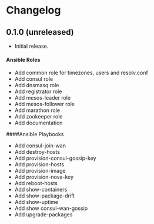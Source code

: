 # Changelog

## 0.1.0 (unreleased)

- Initial release. 

#### Ansible Roles 
* Add common role for timezones, users and resolv.conf
* Add consul role
* Add dnsmasq role
* Add registrator role
* Add mesos-leader role
* Add mesos-follower role
* Add marathon role
* Add zookeeper role
* Add documentation

####Ansible Playbooks
* Add consul-join-wan
* Add destroy-hosts
* Add provision-consul-gossip-key
* Add provision-hosts
* Add provision-image
* Add provision-nova-key
* Add reboot-hosts
* Add show-containers
* Add show-package-drift
* Add show-uptime
* Add show consul-wan-gossip
* Add upgrade-packages
